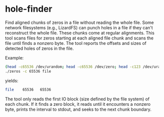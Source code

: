 # hole-finder
Find aligned chunks of zeros in a file without reading the whole file.
Some network filesystems (e.g., LizardFS) can punch holes in a file if they can't reconstruct the whole file.
These chunks come at regular alignments. This tool scans files for zeros starting at each aligned file chunk and
scans the file until finds a nonzero byte. The tool reports the offsets and sizes of detected holes of zeros in the file.

Example:


```sh
(head -c65536 /dev/urandom; head -c65536 /dev/zero; head -c123 /dev/urandom) > file
./zeros -c 65536 file
```

yields:

```sh
file    65536   65536
```

The tool only reads the first IO block (size defined by the file
system) of each chunk.  If it finds a zero block, it reads until it
encounters a nonzero byte, prints the interval to stdout, and seeks to
the next chunk boundary.
